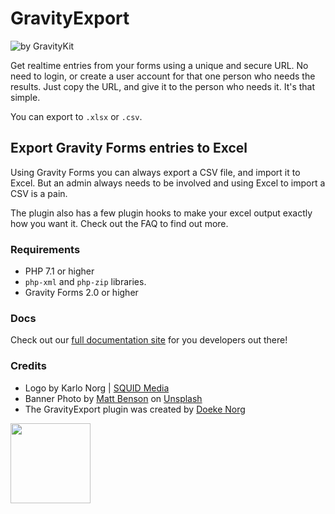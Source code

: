 # GravityExport
![by GravityKit](https://raw.githubusercontent.com/GravityKit/GravityExport-Lite/master/assets/banner-772x250.png)

Get realtime entries from your forms using a unique and secure URL. No need to login, or create a user account for
that one person who needs the results. Just copy the URL, and give it to the person who needs it. It's that simple.

You can export to `.xlsx` or `.csv`.

## Export Gravity Forms entries to Excel

Using Gravity Forms you can always export a CSV file, and import it to Excel. But an admin always needs to be involved
and using Excel to import a CSV is a pain.

The plugin also has a few plugin hooks to make your excel output exactly how you want it. Check out the FAQ to find
out more.

### Requirements

* PHP 7.1 or higher
* `php-xml` and `php-zip` libraries.
* Gravity Forms 2.0 or higher

### Docs

Check out our [full documentation site](https://gfexcel.com) for you developers out there!

### Credits

- Logo by Karlo Norg | [SQUID Media](https://www.squidmedia.nl)
- Banner Photo by [Matt Benson](https://unsplash.com/@mattgyver) on [Unsplash](https://unsplash.com/photos/rHbob_bEsSs)
- The GravityExport plugin was created by [Doeke Norg](https://doeken.org)

<img src="https://raw.githubusercontent.com/GravityKit/GravityExport-Lite/master/assets/icon-256x256.png" width="128">
